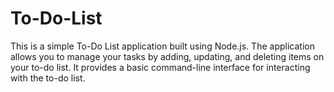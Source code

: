 # To-Do-List

This is a simple To-Do List application built using Node.js. The application allows you to manage your tasks by adding, updating, and deleting items on your to-do list. It provides a basic command-line interface for interacting with the to-do list.
